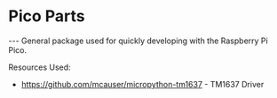 <h1>Pico Parts</h1>
---
General package used for quickly developing with the Raspberry Pi Pico.

Resources Used: <br>
- https://github.com/mcauser/micropython-tm1637 - TM1637 Driver <br>